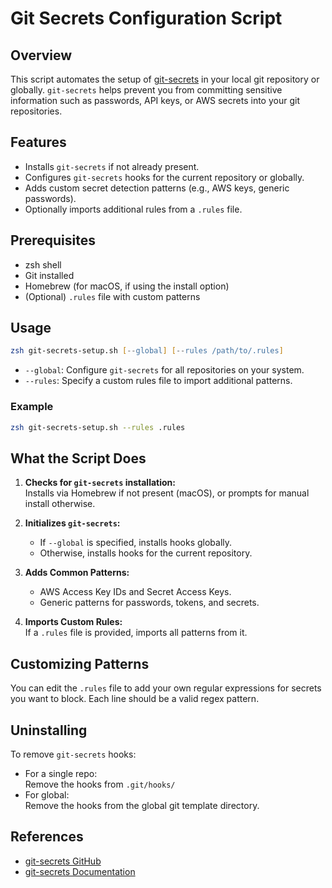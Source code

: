 # Git Secrets Configuration Script

## Overview

This script automates the setup of [git-secrets](https://github.com/awslabs/git-secrets) in your local git repository or globally. `git-secrets` helps prevent you from committing sensitive information such as passwords, API keys, or AWS secrets into your git repositories.

## Features

- Installs `git-secrets` if not already present.
- Configures `git-secrets` hooks for the current repository or globally.
- Adds custom secret detection patterns (e.g., AWS keys, generic passwords).
- Optionally imports additional rules from a `.rules` file.

## Prerequisites

- zsh shell
- Git installed
- Homebrew (for macOS, if using the install option)
- (Optional) `.rules` file with custom patterns

## Usage

```zsh
zsh git-secrets-setup.sh [--global] [--rules /path/to/.rules]
```

- `--global`: Configure `git-secrets` for all repositories on your system.
- `--rules`: Specify a custom rules file to import additional patterns.

### Example

```zsh
zsh git-secrets-setup.sh --rules .rules
```

## What the Script Does

1. **Checks for `git-secrets` installation:**  
   Installs via Homebrew if not present (macOS), or prompts for manual install otherwise.

2. **Initializes `git-secrets`:**

   - If `--global` is specified, installs hooks globally.
   - Otherwise, installs hooks for the current repository.

3. **Adds Common Patterns:**

   - AWS Access Key IDs and Secret Access Keys.
   - Generic patterns for passwords, tokens, and secrets.

4. **Imports Custom Rules:**  
   If a `.rules` file is provided, imports all patterns from it.

## Customizing Patterns

You can edit the `.rules` file to add your own regular expressions for secrets you want to block. Each line should be a valid regex pattern.

## Uninstalling

To remove `git-secrets` hooks:

- For a single repo:  
  Remove the hooks from `.git/hooks/`
- For global:  
  Remove the hooks from the global git template directory.

## References

- [git-secrets GitHub](https://github.com/awslabs/git-secrets)
- [git-secrets Documentation](https://github.com/awslabs/git-secrets#readme)
